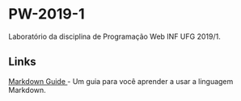 # PW-2019-1

Laboratório da disciplina de Programação Web INF UFG 2019/1.

## Links

[Markdown Guide ](https://www.markdownguide.org/) - Um guia para você aprender a usar a linguagem Markdown.